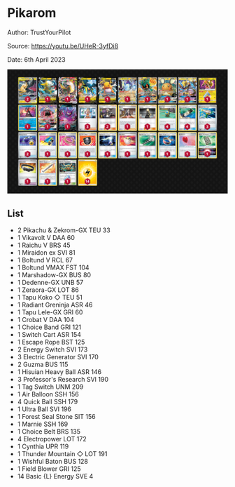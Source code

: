 # Pikarom

Author: TrustYourPilot

Source: <https://youtu.be/UHeR-3yfDi8>

Date: 6th April 2023

![decklist](../../images/SVI/Pikarom/2-%20Pikarom.png)

## List

* 2 Pikachu & Zekrom-GX TEU 33
* 1 Vikavolt V DAA 60
* 1 Raichu V BRS 45
* 1 Miraidon ex SVI 81
* 1 Boltund V RCL 67
* 1 Boltund VMAX FST 104
* 1 Marshadow-GX BUS 80
* 1 Dedenne-GX UNB 57
* 1 Zeraora-GX LOT 86
* 1 Tapu Koko ◇ TEU 51
* 1 Radiant Greninja ASR 46
* 1 Tapu Lele-GX GRI 60
* 1 Crobat V DAA 104
* 1 Choice Band GRI 121
* 1 Switch Cart ASR 154
* 1 Escape Rope BST 125
* 2 Energy Switch SVI 173
* 3 Electric Generator SVI 170
* 2 Guzma BUS 115
* 1 Hisuian Heavy Ball ASR 146
* 3 Professor's Research SVI 190
* 1 Tag Switch UNM 209
* 1 Air Balloon SSH 156
* 4 Quick Ball SSH 179
* 1 Ultra Ball SVI 196
* 1 Forest Seal Stone SIT 156
* 1 Marnie SSH 169
* 1 Choice Belt BRS 135
* 4 Electropower LOT 172
* 1 Cynthia UPR 119
* 1 Thunder Mountain ◇ LOT 191
* 1 Wishful Baton BUS 128
* 1 Field Blower GRI 125
* 14 Basic {L} Energy SVE 4
